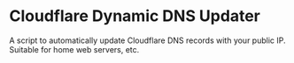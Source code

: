 # Cloudflare Dynamic DNS Updater
A script to automatically update Cloudflare DNS records with your public IP. Suitable for home web servers, etc.



